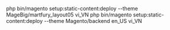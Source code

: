 php bin/magento setup:static-content:deploy --theme MageBig/martfury_layout05 vi_VN
php bin/magento setup:static-content:deploy --theme Magento/backend en_US vi_VN
